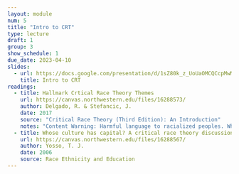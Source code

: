 ```yaml
---
layout: module
num: 5
title: "Intro to CRT"
type: lecture
draft: 1
group: 3
show_schedule: 1
due_date: 2023-04-10
slides:
  - url: https://docs.google.com/presentation/d/1sZ80k_z_UoUaOMCQCcpMwMej6zAcEPnqMoMXafbNwxk/edit?usp=sharing
    title: Intro to CRT
readings:
  - title: Hallmark Crtical Race Theory Themes
    url: https://canvas.northwestern.edu/files/16288573/
    author: Delgado, R. & Stefancic, J.
    date: 2017
    source: "Critical Race Theory (Third Edition): An Introduction"
    notes: "Content Warning: Harmful language to racialized peoples. When discussing ideas and topics from this reading, please do not use race or ethnicity as a noun, it is an adjective. And <a href='https://www.thecanadianencyclopedia.ca/en/article/eskimo'>do not use the word 'Esk*m*' to refer to Inuit Peoples</a>. As you read through this chapter, consider what are some of the unintended (or perhaps unanticipated) consequences of having this kind of harmful language in a book about race." 
  - title: Whose culture has capital? A critical race theory discussion of community cultural wealth
    url: https://canvas.northwestern.edu/files/16288567/
    author: Yosso, T. J. 
    date: 2006
    source: Race Ethnicity and Education
---
```


